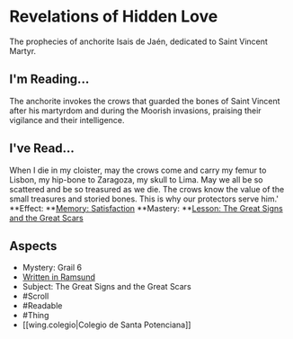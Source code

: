 # Revelations of Hidden Love
The prophecies of anchorite Isais de Jaén, dedicated to Saint Vincent Martyr. 
## I'm Reading...
The anchorite invokes the crows that guarded the bones of Saint Vincent after his martyrdom and during the Moorish invasions, praising their vigilance and their intelligence. 
## I've Read...
When I die in my cloister, may the crows come and carry my femur to Lisbon, my hip-bone to Zaragoza, my skull to Lima. May we all be so scattered and be so treasured as we die. The crows know the value of the small treasures and storied bones. This is why our protectors serve him.'
**Effect: **[Memory: Satisfaction](https://uadaf.theevilroot.xyz/rowenarium/element/mem.satisfaction)
**Mastery: **[Lesson: The Great Signs and the Great Scars](https://uadaf.theevilroot.xyz/rowenarium/element/x.thegreatsignsandthegreatscars)
## Aspects
- Mystery: Grail 6
- [Written in Ramsund](https://uadaf.theevilroot.xyz/rowenarium/element/w.ramsund)
- Subject: The Great Signs and the Great Scars
- #Scroll
- #Readable
- #Thing
- [[wing.colegio|Colegio de Santa Potenciana]]
